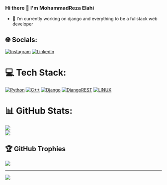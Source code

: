 ### Hi there 👋 I'm MohammadReza Elahi
- 🔭 I’m currently working on django and everything to be a fullstack web developer


## 🌐 Socials:
[![Instagram](https://img.shields.io/badge/Instagram-%23E4405F.svg?logo=Instagram&logoColor=white)](https://instagram.com/mre_129) [![LinkedIn](https://img.shields.io/badge/LinkedIn-%230077B5.svg?logo=linkedin&logoColor=white)](https://linkedin.com/in/mohammadrezaelahi) 

# 💻 Tech Stack:
[![Python](https://img.shields.io/badge/python-3670A0?style=flat&logo=python&logoColor=ffdd54)](https://github.com/mohammadrezaelahi) [![C++](https://img.shields.io/badge/c++-%2300599C.svg?style=flat&logo=c%2B%2B&logoColor=white)](https://github.com/mohammadrezaelahi) [![Django](https://img.shields.io/badge/django-%23092E20.svg?style=flat&logo=django&logoColor=white)](https://github.com/mohammadrezaelahi) [![DjangoREST](https://img.shields.io/badge/DJANGO-REST-ff1709?style=flat&logo=django&logoColor=white&color=ff1709&labelColor=gray)](https://github.com/mohammadrezaelahi) [![LINUX](https://img.shields.io/badge/Linux-FCC624?style=flat&logo=linux&logoColor=black)](https://github.com/mohammadrezaelahi)
# 📊 GitHub Stats:
[![](https://github-readme-streak-stats.herokuapp.com/?user=mohammadrezaelahi&theme=dark&hide_border=false)](https://github.com/mohammadrezaelahi)<br/>
[![](https://github-readme-stats.vercel.app/api/top-langs/?username=mohammadrezaelahi&theme=dark&hide_border=false&include_all_commits=true&count_private=true&layout=compact)](https://github.com/mohammadrezaelahi)

## 🏆 GitHub Trophies
[![](https://github-profile-trophy.vercel.app/?username=mohammadrezaelahi&theme=flat&no-frame=false&no-bg=false&margin-w=4)](https://github.com/mohammadrezaelahi)

---
[![](https://visitcount.itsvg.in/api?id=mohammadrezaelahi&icon=5&color=12)](https://github.com/mohammadrezaelahi)

<!-- Proudly created with GPRM ( https://gprm.itsvg.in ) -->
